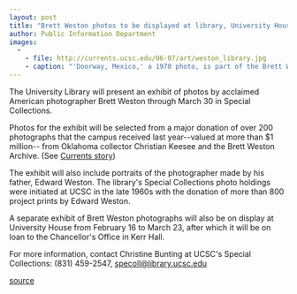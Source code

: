 ```yaml
---
layout: post
title: "Brett Weston photos to be displayed at library, University House"
author: Public Information Department
images:
  -
    - file: http://currents.ucsc.edu/06-07/art/weston_library.jpg
    - caption: "'Doorway, Mexico,' a 1970 photo, is part of the Brett Weston collection. (Photo courtesy of UCSC's Special Collections)"
---
```


The University Library will present an exhibit of photos by acclaimed American photographer Brett Weston through March 30 in Special Collections.

Photos for the exhibit will be selected from a major donation of over 200 photographs that the campus received last year--valued at more than $1 million-- from Oklahoma collector Christian Keesee and the Brett Weston Archive. (See [Currents story][1])

The exhibit will also include portraits of the photographer made by his father, Edward Weston. The library's Special Collections photo holdings were initiated at UCSC in the late 1960s with the donation of more than 800 project prints by Edward Weston.

A separate exhibit of Brett Weston photographs will also be on display at University House from February 16 to March 23, after which it will be on loan to the Chancellor's Office in Kerr Hall.

For more information, contact Christine Bunting at UCSC's Special Collections: (831) 459-2547, [specoll@library.ucsc.edu][2]

[1]: http://currents.ucsc.edu/05-06/05-22/weston.asp
[2]: mailto:specoll@library.ucsc.edu

[source](http://www1.ucsc.edu/currents/06-07/02-12/brief-weston.asp "Permalink to brief-weston")
